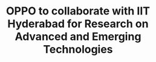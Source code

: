 ---
layout: post
title: OPPO to collaborate with IIT Hyderabad for Research on Advanced and Emerging Technologies
event_date: 27-01-2020
categories: pressrelease
link: Press Release - OPPO to collaborate with IIT Hyderabad for Research on Advanced and Emerging Technologies-27-01-2020.pdf
---